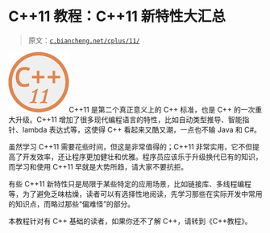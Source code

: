 # C++11 教程：C++11 新特性大汇总

> 原文：[`c.biancheng.net/cplus/11/`](http://c.biancheng.net/cplus/11/)

![C++11 教程图标](img/a063292bb3de13b5f07185636020bae2.png)C++11 是第二个真正意义上的 C++ 标准，也是 C++ 的一次重大升级。C++11 增加了很多现代编程语言的特性，比如自动类型推导、智能指针、lambda 表达式等，这使得 C++ 看起来又酷又潮，一点也不输 Java 和 C#。

虽然学习 C++11 需要花些时间，但这是非常值得的；C++11 非常实用，它不但提高了开发效率，还让程序更加健壮和优雅。程序员应该乐于升级换代已有的知识，而学习和使用 C++11 早就是大势所趋，请大家不要抗拒。

有些 C++11 新特性只是局限于某些特定的应用场景，比如链接库、多线程编程等，为了避免乏味枯燥，读者可以有选择性地阅读，先学习那些在实际开发中常用的知识点，而略过那些“偏难怪”的部分。

本教程针对有 C++ 基础的读者，如果你还不了解 C++，请转到《C++教程》。